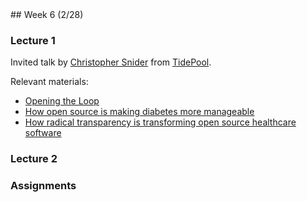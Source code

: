 <div class="week">

<div class="week_heading" markdown="1">
## Week 6 (2/28)
</div>

<div class="column_materials"  markdown="1">

### Lecture 1

Invited talk by
<a href="https://www.linkedin.com/in/christopherasnider/">Christopher Snider</a>
from <a href="https://www.tidepool.org/open">TidePool</a>.

Relevant materials:
- <a href="https://www.redhat.com/en/open-source-stories/opening-the-loop">Opening the Loop</a>
- <a href="https://www.redhat.com/en/blog/how-open-source-making-diabetes-more-manageable">How open source is making diabetes more manageable</a>
- <a href="https://opensource.com/article/22/2/transparency-open-source-healthcare-software">How radical transparency is transforming open source healthcare software</a> 

### Lecture 2


</div>

<div class="column_assign"  markdown="1">

### Assignments



</div>
</div>
